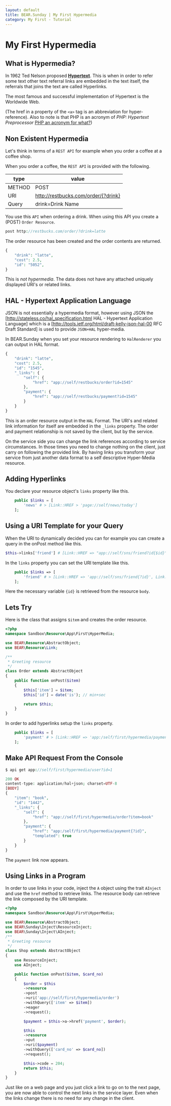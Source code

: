 ```yaml
---
layout: default
title: BEAR.Sunday | My First Hypermedia
category: My First - Tutorial
--- 
```


# My First Hypermedia

## What is Hypermedia? 

In 1962 Ted Nelson proposed [**Hypertext**](http://en.wikipedia.org/wiki/Hypertext).
This is when in order to refer some text other text referral links are embedded in the text itself, the referrals that joins the text are called Hyperlinks.

The most famous and successful implementation of Hypertext is the Worldwide Web.

(The href in a property of the `<a>` tag is an abbreviation for hyper-reference).
Also to note is that PHP is an acronym of *PHP: Hypertext Preprocessor* [PHP an acronym for what?](http://www.php.net/manual/en/faq.general.php#faq.general.acronym))

## Non Existent Hypermedia 

Let's think in terms of a `REST API` for example when you order a coffee at a coffee shop.

When you order a coffee, the `REST API` is provided with the following.

| type | value |
|------|-------|
| METHOD | POST |
| URI | http://restbucks.com/order/{?drink} |
| Query | drink=Drink Name |

You use this `API` when ordering a drink. When using this API you create a (POST) `Order Resource`.

```php
post http://restbucks.com/order/?drink=latte
```

The order resource has been created and the order contents are returned.

```php
{
    "drink": "latte",
    "cost": 2.5,
    "id": "5052",
}
```

This is *not hypermedia*. The data does not have any attached uniquely displayed URI's or related links.

## HAL - Hypertext Application Language 

JSON is not essentially a hypermedia format, however using JSON the 
[http://stateless.co/hal_specification.html HAL - Hypertext Application Language]
which is a [http://tools.ietf.org/html/draft-kelly-json-hal-00 RFC Draft Standard] 
is used to provide `JSON+HAL` hyper-media.

In BEAR.Sunday when you set your resource rendering to `HalRenderer` you can output in HAL format.

```php
{
    "drink": "latte",
    "cost": 2.5,
    "id": "1545",
    "_links": {
        "self": {
            "href": "app://self/restbucks/order?id=1545"
        },
        "payment": {
            "href": "app://self/restbucks/payment?id=1545"
        }
    }
}
```

This is an order resource output in the `HAL` Format.
The URI's and related link information for itself are embedded in the `_links` property.
The order and payment relationship is not saved by the client, but by the service.

On the service side you can change the link references according to service circumstances.
In those times you need to change nothing on the client, just carry on following the provided link.
By having links you transform your service from just another data format to a self descriptive Hyper-Media resource.

## Adding Hyperlinks 

You declare your resource object's `links` property like this. 

```php
    public $links = [
        'news' # > [Link::HREF > 'page://self/news/today']
    ];
```

## Using a URI Template for your Query 

When the URI to dynamically decided you can for example you can create a query in the onPost method like this.

```php
$this->links['friend'] # [Link::HREF => "app://self/sns/friend?id{$id}"];
```

In the `links` property you can set the URI template like this.

```php
    public $links => [
        'friend' # > [Link::HREF => 'app://self/sns/friend{?id}', Link::TEMPLATED > true]
    ];
```

Here the necessary variable `{id}` is retrieved from the resource `body`.

## Lets Try 

Here is the class that assigns `$item` and creates the order resource.

```php
<?php
namespace Sandbox\Resource\App\First\HyperMedia;

use BEAR\Resource\AbstractObject;
use BEAR\Resource\Link;

/**
 * Greeting resource
 */
class Order extends AbstractObject
{
    public function onPost($item)
    {
        $this['item'] = $item;
        $this['id'] = date('is'); // min+sec

        return $this;
    }
}
```

In order to add hyperlinks setup the `links` property.

```php
    public $links = [
        'payment' # > [Link::HREF => 'app:/self/first/hypermedia/payment{?id}', Link::TEMPLATED > true]
    ];
```

## Make API Request From the Console  

```php
$ api get app://self/first/hypermedia/user?id=1
```

```php
200 OK
content-type: application/hal+json; charset=UTF-8
[BODY]
{
    "item": "book",
    "id": "1442",
    "_links": {
        "self": {
            "href": "app://self/first/hypermedia/order?item=book"
        },
        "payment": {
            "href": "app:/self/first/hypermedia/payment{?id}",
            "templated": true
        }
    }
}
```

The `payment` link now appears.

## Using Links in a Program 

In order to use links in your code, inject the `A` object using the trait `AInject` and use the `href` method to retrieve links.
The resource body can retrieve the link composed by the URI template.

```php
<?php
namespace Sandbox\Resource\App\First\HyperMedia;

use BEAR\Resource\AbstractObject;
use BEAR\Sunday\Inject\ResourceInject;
use BEAR\Sunday\Inject\AInject;
/**
 * Greeting resource
 */
class Shop extends AbstractObject
{
    use ResourceInject;
    use AInject;

    public function onPost($item, $card_no)
    {
        $order = $this
        ->resource
        ->post
        ->uri('app://self/first/hypermedia/order')
        ->withQuery(['item' => $item])
        ->eager
        ->request();

        $payment = $this->a->href('payment', $order);

        $this
        ->resource
        ->put
        ->uri($payment)
        ->withQuery(['card_no' => $card_no])
        ->request();

        $this->code = 204;
        return $this;
    }
}
```
Just like on a web page and you just click a link to go on to the next page, you are now able to control the next links in the service layer.
Even when the links change there is no need for any change in the client.